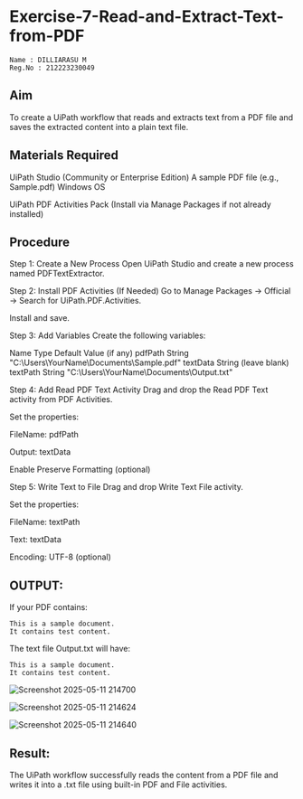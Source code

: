 # Exercise-7-Read-and-Extract-Text-from-PDF

~~~
Name : DILLIARASU M
Reg.No : 212223230049 
~~~

## Aim
To create a UiPath workflow that reads and extracts text from a PDF file and saves the extracted content into a plain text file.

## Materials Required
UiPath Studio (Community or Enterprise Edition)
A sample PDF file (e.g., Sample.pdf)
Windows OS

UiPath PDF Activities Pack (Install via Manage Packages if not already installed)

## Procedure
Step 1: Create a New Process
Open UiPath Studio and create a new process named PDFTextExtractor.

Step 2: Install PDF Activities (If Needed)
Go to Manage Packages → Official → Search for UiPath.PDF.Activities.

Install and save.

Step 3: Add Variables
Create the following variables:

Name	Type	Default Value (if any)
pdfPath	String	"C:\Users\YourName\Documents\Sample.pdf"
textData	String	(leave blank)
textPath	String	"C:\Users\YourName\Documents\Output.txt"

Step 4: Add Read PDF Text Activity
Drag and drop the Read PDF Text activity from PDF Activities.

Set the properties:

FileName: pdfPath

Output: textData

Enable Preserve Formatting (optional)

Step 5: Write Text to File
Drag and drop Write Text File activity.

Set the properties:

FileName: textPath

Text: textData

Encoding: UTF-8 (optional)

## OUTPUT:
If your PDF contains:

~~~
This is a sample document.
It contains test content.
~~~
The text file Output.txt will have:

~~~
This is a sample document.
It contains test content.
~~~

![Screenshot 2025-05-11 214700](https://github.com/user-attachments/assets/994513ce-0a44-465d-afd9-72c453887f66)

![Screenshot 2025-05-11 214624](https://github.com/user-attachments/assets/b3e69a2e-662d-4046-8227-808c224dc511)

![Screenshot 2025-05-11 214640](https://github.com/user-attachments/assets/aca7833c-5e36-43e5-bbee-58e9c8fdcc30)

## Result:
The UiPath workflow successfully reads the content from a PDF file and writes it into a .txt file using built-in PDF and File activities.

